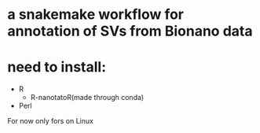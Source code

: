 
# a snakemake workflow for annotation of SVs from Bionano data

# need to install:
- R
	- R-nanotatoR(made through conda)
- Perl


For now only fors on Linux



